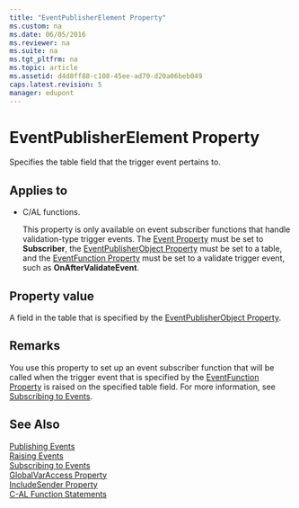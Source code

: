 ```yaml
---
title: "EventPublisherElement Property"
ms.custom: na
ms.date: 06/05/2016
ms.reviewer: na
ms.suite: na
ms.tgt_pltfrm: na
ms.topic: article
ms.assetid: d4d8ff88-c108-45ee-ad70-d20a06beb049
caps.latest.revision: 5
manager: edupont
---
```

# EventPublisherElement Property
Specifies the table field that the trigger event pertains to.  
  
## Applies to  
  
-   C\/AL functions.  
  
     This property is only available on event subscriber functions that handle validation\-type trigger events. The [Event Property](Event-Property.md) must be set to **Subscriber**, the [EventPublisherObject Property](EventPublisherObject-Property.md) must be set to a table, and the [EventFunction Property](EventFunction-Property.md) must be set to a validate trigger event, such as **OnAfterValidateEvent**.  
  
## Property value  
 A field in the table that is specified by the [EventPublisherObject Property](EventPublisherObject-Property.md).  
  
## Remarks  
 You use this property to set up an event subscriber function that will be called when the trigger event that is specified by the [EventFunction Property](EventFunction-Property.md) is raised on the specified table field. For more information, see [Subscribing to Events](Subscribing-to-Events.md).  
  
## See Also  
 [Publishing Events](Publishing-Events.md)   
 [Raising Events](Raising-Events.md)   
 [Subscribing to Events](Subscribing-to-Events.md)   
 [GlobalVarAccess Property](GlobalVarAccess-Property.md)   
 [IncludeSender Property](IncludeSender-Property.md)   
 [C\-AL Function Statements](C-AL-Function-Statements.md)